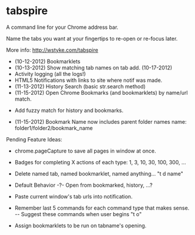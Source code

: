 tabspire
========

A command line for your Chrome address bar.

Name the tabs you want at your fingertips to re-open or re-focus later.

More info: http://wstyke.com/tabspire



+ (10-12-2012) Bookmarklets
+ (10-13-2012) Show matching tab names on tab add.
  (10-17-2012)
+ Activity logging (all the logs!)
+ HTML5 Notifications with links to site where notif was made.
+ (11-13-2012) History Search (basic str.search method)
+ (11-15-2012) Open Chrome Bookmarks (and bookmarklets) by name/url match.
- Add fuzzy match for history and bookmarks.
+ (11-15-2012) Bookmark Name now includes parent folder names
	name: folder1/folder2/bookmark_name

Pending Feature Ideas:

- chrome.pageCapture to save all pages in window at once.
- Badges for completing X actions of each type: 1, 3, 10, 30, 100, 300, ...

- Delete named tab, named bookmarklet, named anything...
	"t d name"
- Default Behavior -?- Open from bookmarked, history, ...?
- Paste current window's tab urls into notification.

- Remember last 5 commands for each command type that makes sense.
-- Suggest these commands when user begins "t o"

- Assign bookmarklets to be run on tabname's opening.
